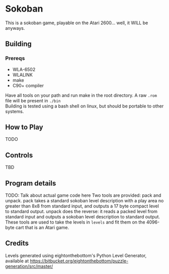 # Sokoban

This is a sokoban game, playable on the Atari 2600... well, it WILL be anyways.

## Building

### Prereqs
- WLA-6502
- WLALINK
- make
- C90+ compiler

Have all tools on your path and run make in the root directory. A raw `.rom` file will be present in `./bin` <br/>
Building is tested using a bash shell on linux, but should be portable to other systems.

## How to Play

TODO

## Controls

TBD

## Program details

TODO: Talk about actual game code here
Two tools are provided: pack and unpack. pack takes a standard sokoban level description with a play area no greater than 8x8 from standard input, and outputs a 17 byte compact level to standard output. unpack does the reverse: it reads a packed level from standard input and outputs a sokoban level description to standard output. <br/>
These tools are used to take the levels in `levels` and fit them on the 4096-byte cart that is an Atari game.

## Credits

Levels generated using eightonthebottom's Python Level Generator, available at https://bitbucket.org/eightonthebottom/puzzle-generation/src/master/
